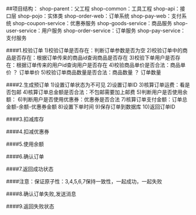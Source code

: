 ##项目结构：
    shop-parent：父工程
    shop-common：工具工程
    shop-api：接口层
    shop-pojo：实体类
    shop-order-web：订单系统
    shop-pay-web：支付系统
    shop-coupon-service：优惠券服务
    shop-goods-service：商品服务
    shop-user-service：用户服务
    shop-order-service：订单服务
    shop-pay-service：支付服务
    

####1.校验订单
    1)校验订单是否存在：判断订单参数是否为空
    2)校验订单中的商品是否存在：根据订单传来的商品id查询商品是否存在
    3)校验下单用户是否存在：根据订单传来的用户id查询用户是否存在
    4)校验商品单价是否合法：商品单价 ？ 订单单价
    5)校验订单商品数量是否合法：商品数量 ？ 订单数量

####2.生成预订单
    1)设置订单状态为不可见
    2)设置订单ID
    3)核算订单运费：看是否包邮
    4)核算订单总金额是否合法：不包邮需要加上邮费
    5)判断用户是否使用余额：
    6)判断用户是否使用优惠券：优惠券是否合法
    7)核算订单支付金额：订单总金额-余额-优惠券金额
    8)设置下单时间
    9)保存订单到数据库
    10)返回订单ID

####3.扣减库存

####4.扣减优惠券

####5.使用余额

####6.确认订单

####7.返回成功状态

####注意：保证原子性：3,4,5,6,7保持一致性，一起成功，一起失败

####8.确认订单失败,发送消息

####9.返回失败状态
